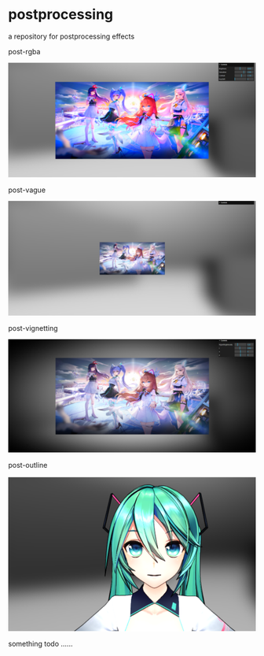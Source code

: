# postprocessing

a repository for postprocessing effects

post-rgba

![1726407796092](image/README/1726407796092.png)

post-vague

![1726407903158](image/README/1726407903158.png)

post-vignetting

![1726408048494](image/README/1726408048494.png)



post-outline

![1726488623546](image/README/1726488623546.png)

something todo ......
